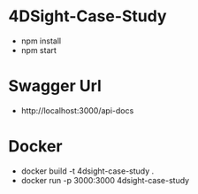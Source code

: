 # 4DSight-Case-Study

- npm install
- npm start

# Swagger Url

- http://localhost:3000/api-docs

# Docker

- docker build -t 4dsight-case-study .
- docker run -p 3000:3000 4dsight-case-study
